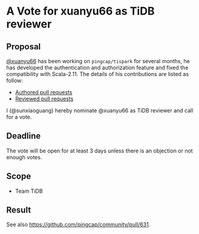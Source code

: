 # A Vote for xuanyu66 as TiDB reviewer

## Proposal

[@xuanyu66](https://github.com/xuanyu66) has been working on `pingcap/tispark` for several months, he has developed the authentication and authorization feature and fixed the compatibility with Scala-2.11. The details of his contributions are listed as follow:

* [Authored pull requests](https://github.com/pingcap/tispark/commits?author=xuanyu66)
* [Reviewed pull requests](https://github.com/pingcap/tispark/pulls?q=is%3Apr+reviewed-by%3Axuanyu66)

I (@sunxiaoguang) hereby nominate @xuanyu66 as TiDB reviewer and call for a vote.

## Deadline

The vote will be open for at least 3 days unless there is an objection or not enough votes.

## Scope

* Team TiDB

## Result

See also https://github.com/pingcap/community/pull/631.
